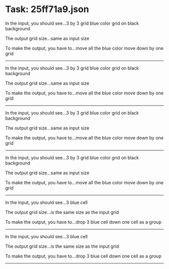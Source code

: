 # Task: 25ff71a9.json

In the input, you should see...3 by 3 grid blue color grid on black background

The output grid size...same as input size

To make the output, you have to...move all the blue color move down  by one grid

---

In the input, you should see...3 by 3 grid blue color grid on black background

The output grid size...same as input size

To make the output, you have to...move all the blue color move down  by one grid

---

In the input, you should see...3 by 3 grid blue color grid on black background

The output grid size...same as input size

To make the output, you have to...move all the blue color move down  by one grid

---

In the input, you should see...3 by 3 grid blue color grid on black background

The output grid size...same as input size

To make the output, you have to...move all the blue color move down  by one grid

---

In the input, you should see...3 blue cell

The output grid size...is the same size as the input grid

To make the output, you have to...drop 3 blue cell down one cell as a group

---

In the input, you should see...3 blue cell

The output grid size...is the same size as the input grid

To make the output, you have to...drop 3 blue cell down one cell as a group

---


